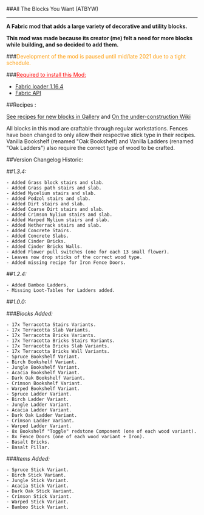 ##All The Blocks You Want (ATBYW)
* * * * * * * * *
**A Fabric mod that adds a large variety of decorative and utility blocks.**

**This mod was made because its creator (me) felt a need for more blocks while building, and so decided to add them.**

###<span style="color: #ff9900">Development of the mod is paused until mid/late 2021 due to a tight schedule.</span>

###<span style="color: #ff0000;"><u>Required to install this Mod:</u></span>

[loader]: https://fabricmc.net/use/
[api]: https://www.curseforge.com/minecraft/mc-mods/fabric-api

- <u>[Fabric loader 1.16.4][loader]</u>
- <u>[Fabric API][api]</u>

##Recipes :

[galery]: https://www.curseforge.com/minecraft/mc-mods/atbyw/screenshots
[wiki]: https://github.com/Azagwen/ATBYW/wiki

[See recipes for new blocks in Gallery][galery] and [On the under-construction Wiki][wiki]

All blocks in this mod are craftable through regular workstations.
Fences have been changed to only allow their respective stick type in their recipes.
Vanilla Bookshelf (renamed "Oak Bookshelf) and Vanilla Ladders (renamed "Oak Ladders") also require the correct type of wood to be crafted.

##Version Changelog Historic:

<div class="spoiler">

##_1.3.4:_

    - Added Grass block stairs and slab.
    - Added Grass path stairs and slab.
    - Added Mycelium stairs and slab.
    - Added Podzol stairs and slab.
    - Added Dirt stairs and slab.
    - Added Coarse Dirt stairs and slab.
    - Added Crimson Nylium stairs and slab.
    - Added Warped Nylium stairs and slab.
    - Added Netherrack stairs and slab.
    - Added Concrete Stairs.
    - Added Concrete Slabs.
    - Added Cinder Bricks.
    - Added Cinder Bricks Walls.
    - Added Flower pull switches (one for each 13 small flower).
    - Leaves now drop sticks of the correct wood type.
    - Added missing recipe for Iron Fence Doors.

##_1.2.4:_

    - Added Bamboo Ladders.
    - Missing Loot-Tables for Ladders added.

##_1.0.0:_

###_Blocks Added:_

    - 17x Terracotta Stairs Variants.
    - 17x Terracotta Slab Variants.
    - 17x Terracotta Bricks Variants.
    - 17x Terracotta Bricks Stairs Variants.
    - 17x Terracotta Bricks Slab Variants.
    - 17x Terracotta Bricks Wall Variants.
    - Spruce Bookshelf Variant.
    - Birch Bookshelf Variant.
    - Jungle Bookshelf Variant.
    - Acacia Bookshelf Variant.
    - Dark Oak Bookshelf Variant.
    - Crimson Bookshelf Variant.
    - Warped Bookshelf Variant.
    - Spruce Ladder Variant.
    - Birch Ladder Variant.
    - Jungle Ladder Variant.
    - Acacia Ladder Variant.
    - Dark Oak Ladder Variant.
    - Crimson Ladder Variant.
    - Warped Ladder Variant.
    - 8x Bookshelf "Toggle" redstone Component (one of each wood variant).
    - 8x Fence Doors (one of each wood variant + Iron).
    - Basalt Bricks.
    - Basalt Pillar.

###_Items Added:_


    - Spruce Stick Variant.
    - Birch Stick Variant.
    - Jungle Stick Variant.
    - Acacia Stick Variant.
    - Dark Oak Stick Variant.
    - Crimson Stick Variant.
    - Warped Stick Variant.
    - Bamboo Stick Variant.

</div>
